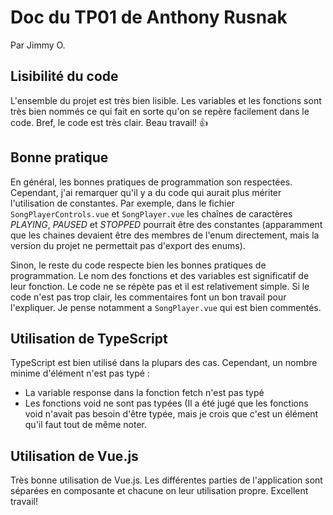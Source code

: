 # Doc du TP01 de Anthony Rusnak

Par Jimmy O.

## Lisibilité du code

L'ensemble du projet est très bien lisible. Les variables et les fonctions sont très bien nommés ce qui fait en sorte qu'on se repère facilement dans le code. Bref, le code est très clair. Beau travail! 👍

## Bonne pratique

En général, les bonnes pratiques de programmation son respectées. Cependant, j'ai remarquer qu'il y a du code qui aurait plus mériter l'utilisation de constantes. Par exemple, dans le fichier `SongPlayerControls.vue` et `SongPlayer.vue` les chaînes de caractères *PLAYING*, *PAUSED* et *STOPPED* pourrait être des constantes (apparamment que les chaines devaient être des membres de l'enum directement, mais la version du projet ne permettait pas d'export des enums).

Sinon, le reste du code respecte bien les bonnes pratiques de programmation. Le nom des fonctions et des variables est significatif de leur fonction. Le code ne se répète pas et il est relativement simple. Si le code n'est pas trop clair, les commentaires font un bon travail pour l'expliquer. Je pense notamment a `SongPlayer.vue` qui est bien commentés.

## Utilisation de TypeScript

TypeScript est bien utilisé dans la plupars des cas. Cependant, un nombre minime d'élément n'est pas typé :

* La variable response dans la fonction fetch n'est pas typé
* Les fonctions void ne sont pas typées (Il a été jugé que les fonctions void n'avait pas besoin d'être typée, mais je crois que c'est un élément qu'il faut tout de même noter.

## Utilisation de Vue.js

Très bonne utilisation de Vue.js. Les différentes parties de l'application sont séparées en composante et chacune on leur utilisation propre. Excellent travail!
